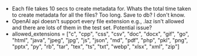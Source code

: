 + Each file takes 10 secs to create metadata for. Whats the total time taken to create metadata for all the files? Too long. Save to db? I don't know.
+ OpenAI api doesn't support every file extension e.g., .laz isn't allowed and there are lots of them in the test set. Potential issue?
+ allowed_extensions = ["c", "cpp", "css", "csv", "doc", "docx", "gif", "go", "html", "java", "jpeg", "jpg", "js", "json", "md", "pdf", "php", "pkl", "png", "pptx", "py", "rb", "tar", "tex", "ts", "txt", "webp", "xlsx", "xml", "zip"]

